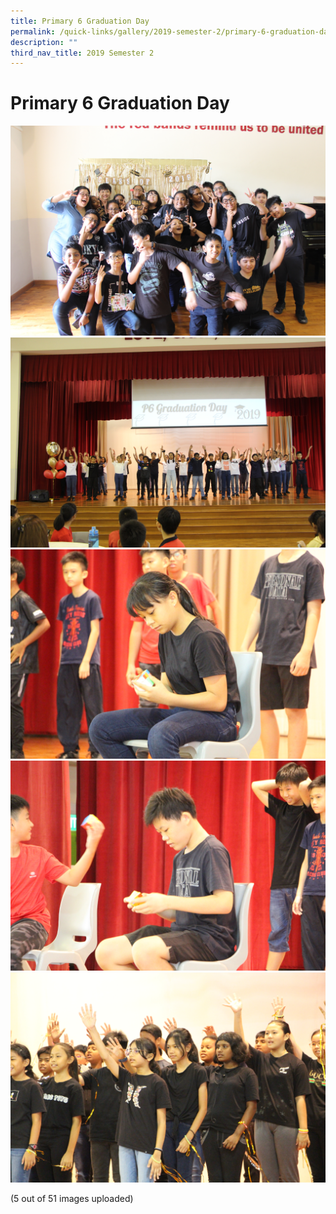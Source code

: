 ```yaml
---
title: Primary 6 Graduation Day
permalink: /quick-links/gallery/2019-semester-2/primary-6-graduation-day
description: ""
third_nav_title: 2019 Semester 2
---
```

# **Primary 6 Graduation Day**

![](/images/01.jpg)
![](/images/IMG%20(1).jpg)
![](/images/IMG%20(12).jpg)
![](/images/IMG%20(13).jpg)
![](/images/IMG%20(14).jpg)

(5 out of 51 images uploaded)